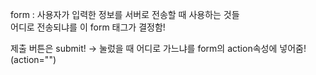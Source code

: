 form : 사용자가 입력한 정보를 서버로 전송할 때 사용하는 것들  
어디로 전송되냐를 이 form 태그가 결정함!  


제출 버튼은 submit! -> 눌렀을 때 어디로 가느냐를 form의 action속성에 넣어줌!(action="")

